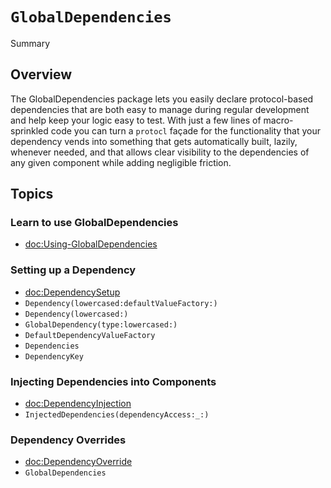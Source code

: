 # ``GlobalDependencies``

<!--@START_MENU_TOKEN@-->Summary<!--@END_MENU_TOKEN@-->

## Overview

The GlobalDependencies package lets you easily declare protocol-based dependencies that are both easy to manage during
regular development and help keep your logic easy to test. With just a few lines of macro-sprinkled code you can turn
a `protocl` façade for the functionality that your dependency vends into something that gets automatically built,
lazily, whenever needed, and that allows clear visibility to the dependencies of any given component while adding
negligible friction.

## Topics

### Learn to use GlobalDependencies

- <doc:Using-GlobalDependencies>

### Setting up a Dependency

- <doc:DependencySetup>
- ``Dependency(lowercased:defaultValueFactory:)``
- ``Dependency(lowercased:)``
- ``GlobalDependency(type:lowercased:)``
- ``DefaultDependencyValueFactory``
- ``Dependencies``
- ``DependencyKey``

### Injecting Dependencies into Components

- <doc:DependencyInjection>
- ``InjectedDependencies(dependencyAccess:_:)``

### Dependency Overrides

- <doc:DependencyOverride>
- ``GlobalDependencies``
